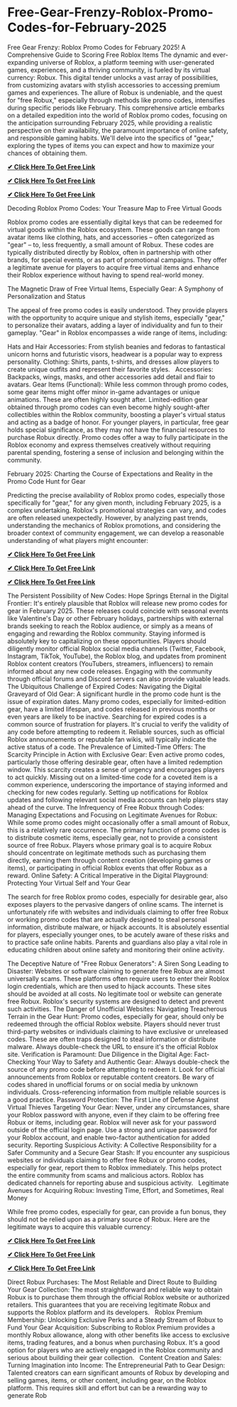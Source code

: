 # Free-Gear-Frenzy-Roblox-Promo-Codes-for-February-2025
Free Gear Frenzy: Roblox Promo Codes for February 2025! A Comprehensive Guide to Scoring Free Roblox Items
The dynamic and ever-expanding universe of Roblox, a platform teeming with user-generated games, experiences, and a thriving community, is fueled by its virtual currency: Robux. This digital tender unlocks a vast array of possibilities, from customizing avatars with stylish accessories to accessing premium games and experiences. The allure of Robux is undeniable, and the quest for "free Robux," especially through methods like promo codes, intensifies during specific periods like February. This comprehensive article embarks on a detailed expedition into the world of Roblox promo codes, focusing on the anticipation surrounding February 2025, while providing a realistic perspective on their availability, the paramount importance of online safety, and responsible gaming habits.  We'll delve into the specifics of "gear," exploring the types of items you can expect and how to maximize your chances of obtaining them.   

**[✔ Click Here To Get Free Link](https://rewardtrees.com/robloxs/)**

**[✔ Click Here To Get Free Link](https://rewardtrees.com/robloxs/)**

**[✔ Click Here To Get Free Link](https://rewardtrees.com/robloxs/)**

Decoding Roblox Promo Codes: Your Treasure Map to Free Virtual Goods

Roblox promo codes are essentially digital keys that can be redeemed for virtual goods within the Roblox ecosystem. These goods can range from avatar items like clothing, hats, and accessories – often categorized as "gear" – to, less frequently, a small amount of Robux. These codes are typically distributed directly by Roblox, often in partnership with other brands, for special events, or as part of promotional campaigns. They offer a legitimate avenue for players to acquire free virtual items and enhance their Roblox experience without having to spend real-world money.   

The Magnetic Draw of Free Virtual Items, Especially Gear: A Symphony of Personalization and Status

The appeal of free promo codes is easily understood. They provide players with the opportunity to acquire unique and stylish items, especially "gear," to personalize their avatars, adding a layer of individuality and fun to their gameplay.  "Gear" in Roblox encompasses a wide range of items, including:   

Hats and Hair Accessories: From stylish beanies and fedoras to fantastical unicorn horns and futuristic visors, headwear is a popular way to express personality.
Clothing: Shirts, pants, t-shirts, and dresses allow players to create unique outfits and represent their favorite styles.   
Accessories: Backpacks, wings, masks, and other accessories add detail and flair to avatars.
Gear Items (Functional): While less common through promo codes, some gear items might offer minor in-game advantages or unique animations. These are often highly sought after.
Limited-edition gear obtained through promo codes can even become highly sought-after collectibles within the Roblox community, boosting a player's virtual status and acting as a badge of honor. For younger players, in particular, free gear holds special significance, as they may not have the financial resources to purchase Robux directly. Promo codes offer a way to fully participate in the Roblox economy and express themselves creatively without requiring parental spending, fostering a sense of inclusion and belonging within the community.

February 2025: Charting the Course of Expectations and Reality in the Promo Code Hunt for Gear

Predicting the precise availability of Roblox promo codes, especially those specifically for "gear," for any given month, including February 2025, is a complex undertaking. Roblox's promotional strategies can vary, and codes are often released unexpectedly. However, by analyzing past trends, understanding the mechanics of Roblox promotions, and considering the broader context of community engagement, we can develop a reasonable understanding of what players might encounter:

**[✔ Click Here To Get Free Link](https://rewardtrees.com/robloxs/)**

**[✔ Click Here To Get Free Link](https://rewardtrees.com/robloxs/)**

**[✔ Click Here To Get Free Link](https://rewardtrees.com/robloxs/)**

The Persistent Possibility of New Codes: Hope Springs Eternal in the Digital Frontier: It's entirely plausible that Roblox will release new promo codes for gear in February 2025. These releases could coincide with seasonal events like Valentine's Day or other February holidays, partnerships with external brands seeking to reach the Roblox audience, or simply as a means of engaging and rewarding the Roblox community. Staying informed is absolutely key to capitalizing on these opportunities. Players should diligently monitor official Roblox social media channels (Twitter, Facebook, Instagram, TikTok, YouTube), the Roblox blog, and updates from prominent Roblox content creators (YouTubers, streamers, influencers) to remain informed about any new code releases. Engaging with the community through official forums and Discord servers can also provide valuable leads.
The Ubiquitous Challenge of Expired Codes: Navigating the Digital Graveyard of Old Gear: A significant hurdle in the promo code hunt is the issue of expiration dates. Many promo codes, especially for limited-edition gear, have a limited lifespan, and codes released in previous months or even years are likely to be inactive. Searching for expired codes is a common source of frustration for players. It's crucial to verify the validity of any code before attempting to redeem it. Reliable sources, such as official Roblox announcements or reputable fan wikis, will typically indicate the active status of a code.
The Prevalence of Limited-Time Offers: The Scarcity Principle in Action with Exclusive Gear: Even active promo codes, particularly those offering desirable gear, often have a limited redemption window. This scarcity creates a sense of urgency and encourages players to act quickly. Missing out on a limited-time code for a coveted item is a common experience, underscoring the importance of staying informed and checking for new codes regularly. Setting up notifications for Roblox updates and following relevant social media accounts can help players stay ahead of the curve.
The Infrequency of Free Robux through Codes: Managing Expectations and Focusing on Legitimate Avenues for Robux: While some promo codes might occasionally offer a small amount of Robux, this is a relatively rare occurrence. The primary function of promo codes is to distribute cosmetic items, especially gear, not to provide a consistent source of free Robux. Players whose primary goal is to acquire Robux should concentrate on legitimate methods such as purchasing them directly, earning them through content creation (developing games or items), or participating in official Roblox events that offer Robux as a reward.
Online Safety: A Critical Imperative in the Digital Playground: Protecting Your Virtual Self and Your Gear

The search for free Roblox promo codes, especially for desirable gear, also exposes players to the pervasive dangers of online scams. The internet is unfortunately rife with websites and individuals claiming to offer free Robux or working promo codes that are actually designed to steal personal information, distribute malware, or hijack accounts. It is absolutely essential for players, especially younger ones, to be acutely aware of these risks and to practice safe online habits. Parents and guardians also play a vital role in educating children about online safety and monitoring their online activity.

The Deceptive Nature of "Free Robux Generators": A Siren Song Leading to Disaster: Websites or software claiming to generate free Robux are almost universally scams. These platforms often require users to enter their Roblox login credentials, which are then used to hijack accounts. These sites should be avoided at all costs. No legitimate tool or website can generate free Robux. Roblox's security systems are designed to detect and prevent such activities.
The Danger of Unofficial Websites: Navigating Treacherous Terrain in the Gear Hunt: Promo codes, especially for gear, should only be redeemed through the official Roblox website. Players should never trust third-party websites or individuals claiming to have exclusive or unreleased codes. These are often traps designed to steal information or distribute malware. Always double-check the URL to ensure it's the official Roblox site.
Verification is Paramount: Due Diligence in the Digital Age: Fact-Checking Your Way to Safety and Authentic Gear: Always double-check the source of any promo code before attempting to redeem it. Look for official announcements from Roblox or reputable content creators. Be wary of codes shared in unofficial forums or on social media by unknown individuals. Cross-referencing information from multiple reliable sources is a good practice.
Password Protection: The First Line of Defense Against Virtual Thieves Targeting Your Gear: Never, under any circumstances, share your Roblox password with anyone, even if they claim to be offering free Robux or items, including gear. Roblox will never ask for your password outside of the official login page. Use a strong and unique password for your Roblox account, and enable two-factor authentication for added security.
Reporting Suspicious Activity: A Collective Responsibility for a Safer Community and a Secure Gear Stash: If you encounter any suspicious websites or individuals claiming to offer free Robux or promo codes, especially for gear, report them to Roblox immediately. This helps protect the entire community from scams and malicious actors. Roblox has dedicated channels for reporting abuse and suspicious activity.   
Legitimate Avenues for Acquiring Robux: Investing Time, Effort, and Sometimes, Real Money

While free promo codes, especially for gear, can provide a fun bonus, they should not be relied upon as a primary source of Robux. Here are the legitimate ways to acquire this valuable currency:

**[✔ Click Here To Get Free Link](https://rewardtrees.com/robloxs/)**

**[✔ Click Here To Get Free Link](https://rewardtrees.com/robloxs/)**

**[✔ Click Here To Get Free Link](https://rewardtrees.com/robloxs/)**

Direct Robux Purchases: The Most Reliable and Direct Route to Building Your Gear Collection: The most straightforward and reliable way to obtain Robux is to purchase them through the official Roblox website or authorized retailers. This guarantees that you are receiving legitimate Robux and supports the Roblox platform and its developers.   
Roblox Premium Membership: Unlocking Exclusive Perks and a Steady Stream of Robux to Fund Your Gear Acquisition: Subscribing to Roblox Premium provides a monthly Robux allowance, along with other benefits like access to exclusive items, trading features, and a bonus when purchasing Robux. It's a good option for players who are actively engaged in the Roblox community and serious about building their gear collection.   
Content Creation and Sales: Turning Imagination into Income: The Entrepreneurial Path to Gear Design: Talented creators can earn significant amounts of Robux by developing and selling games, items, or other content, including gear, on the Roblox platform. This requires skill and effort but can be a rewarding way to generate Rob
